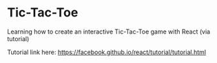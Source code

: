 # Tic-Tac-Toe
Learning how to create an interactive Tic-Tac-Toe game with React (via tutorial)

Tutorial link here: https://facebook.github.io/react/tutorial/tutorial.html
